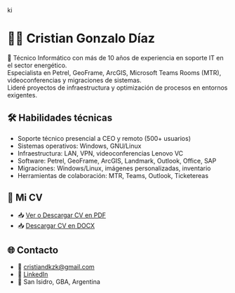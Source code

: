 ki
# 👨‍💻 Cristian Gonzalo Díaz

🎯 Técnico Informático con más de 10 años de experiencia en soporte IT en el sector energético.  
Especialista en Petrel, GeoFrame, ArcGIS, Microsoft Teams Rooms (MTR), videoconferencias y migraciones de sistemas.  
Lideré proyectos de infraestructura y optimización de procesos en entornos exigentes.

## 🛠 Habilidades técnicas

- Soporte técnico presencial a CEO y remoto (500+ usuarios)
- Sistemas operativos: Windows, GNU/Linux
- Infraestructura: LAN, VPN, videoconferencias Lenovo VC
- Software: Petrel, GeoFrame, ArcGIS, Landmark, Outlook, Office, SAP
- Migraciones: Windows/Linux, imágenes personalizadas, inventario
- Herramientas de colaboración: MTR, Teams, Outlook, Ticketereas

## 📄 Mi CV

- 📥 [Ver o Descargar CV en PDF](./CV_Cristian_Diaz_)
- 📥 [Descargar CV en DOCX](https://github.com/cristiandkzk/cristiandkzk/blob/main/CV_Cristian_Diaz_txt.docx)

## 🌐 Contacto

- 📧 cristiandkzk@gmail.com  
- 🔗 [LinkedIn](https://www.linkedin.com/in/cristiandkzk/)
- 📍 San Isidro, GBA, Argentina
